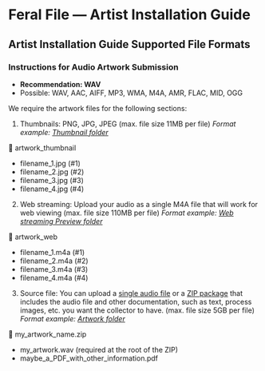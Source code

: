 # Feral File — Artist Installation Guide
## Artist Installation Guide Supported File Formats
### Instructions for Audio Artwork Submission

* __Recommendation: WAV__
* Possible: WAV, AAC, AIFF, MP3, WMA, M4A, AMR, FLAC, MID, OGG

We require the artwork files for the following sections:

1. Thumbnails: PNG, JPG, JPEG (max. file size 11MB per file) _Format example: [Thumbnail folder](https://drive.google.com/drive/folders/14DJVCwD0bfc5TRhZi6CL9XLUCZiFz4Y-?usp=share_link)_

📁 artwork_thumbnail
* filename_1.jpg (#1)
* filename_2.jpg (#2)
* filename_3.jpg (#3)
* filename_4.jpg (#4)

2. Web streaming: Upload your audio as a single M4A file that will work for web viewing (max. file size 110MB per file) _Format example: [Web streaming Preview folder](https://drive.google.com/drive/folders/1c5fiEiekG4OBfQWaLlXUVR5WYkztTMKk?usp=share_link)_

 📁 artwork_web
* filename_1.m4a (#1)
* filename_2.m4a (#2)
* filename_3.m4a (#3)
* filename_4.m4a (#4)

3. Source file: You can upload a <span style="text-decoration:underline;">single audio file</span> or a <span style="text-decoration:underline;">ZIP package</span> that includes the audio file and other documentation, such as text, process images, etc. you want the collector to have. (max. file size 5GB per file) _Format example: [Artwork folder](https://drive.google.com/drive/folders/1yav-o_uUiy6bGtKbY87d7NdddOdSlAm9?usp=share_link)_

📁 my_artwork_name.zip
* my_artwork.wav (required at the root of the ZIP)
* maybe_a_PDF_with_other_information.pdf
